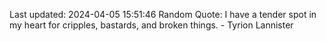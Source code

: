 Last updated: 2024-04-05 15:51:46
Random Quote: I have a tender spot in my heart for cripples, bastards, and broken things.  -  Tyrion Lannister